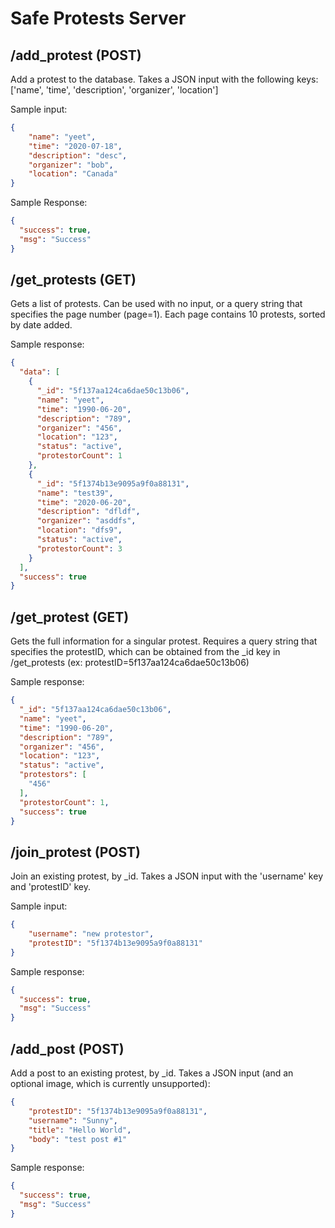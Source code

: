 # Safe Protests Server

## /add_protest (POST)

Add a protest to the database. Takes a JSON input with the following keys: ['name', 'time', 'description', 'organizer', 'location']

Sample input:
```json
{
	"name": "yeet",
	"time": "2020-07-18",
	"description": "desc",
	"organizer": "bob",
	"location": "Canada"
}
```

Sample Response:
```json
{
  "success": true,
  "msg": "Success"
}
```

## /get_protests (GET)

Gets a list of protests. Can be used with no input, or a query string that specifies the page number (page=1). Each page contains 10 protests, sorted by date added.

Sample response:
```json
{
  "data": [
    {
      "_id": "5f137aa124ca6dae50c13b06",
      "name": "yeet",
      "time": "1990-06-20",
      "description": "789",
      "organizer": "456",
      "location": "123",
      "status": "active",
      "protestorCount": 1
    },
    {
      "_id": "5f1374b13e9095a9f0a88131",
      "name": "test39",
      "time": "2020-06-20",
      "description": "dfldf",
      "organizer": "asddfs",
      "location": "dfs9",
      "status": "active",
      "protestorCount": 3
    }
  ],
  "success": true
}
```

## /get_protest (GET)

Gets the full information for a singular protest. Requires a query string that specifies the protestID, which can be obtained from the _id key in /get_protests (ex: protestID=5f137aa124ca6dae50c13b06)

Sample response:

```json
{
  "_id": "5f137aa124ca6dae50c13b06",
  "name": "yeet",
  "time": "1990-06-20",
  "description": "789",
  "organizer": "456",
  "location": "123",
  "status": "active",
  "protestors": [
    "456"
  ],
  "protestorCount": 1,
  "success": true
}
```

## /join_protest (POST)

Join an existing protest, by _id. Takes a JSON input with the 'username' key and 'protestID' key.

Sample input:

```json
{
	"username": "new protestor",
	"protestID": "5f1374b13e9095a9f0a88131"
}
```

Sample response:

```json
{
  "success": true,
  "msg": "Success"
}
```

## /add_post (POST)

Add a post to an existing protest, by _id. Takes a JSON input (and an optional image, which is currently unsupported):

```json
{
	"protestID": "5f1374b13e9095a9f0a88131",
	"username": "Sunny",
	"title": "Hello World",
	"body": "test post #1"
}
```

Sample response:
```json
{
  "success": true,
  "msg": "Success"
}
```